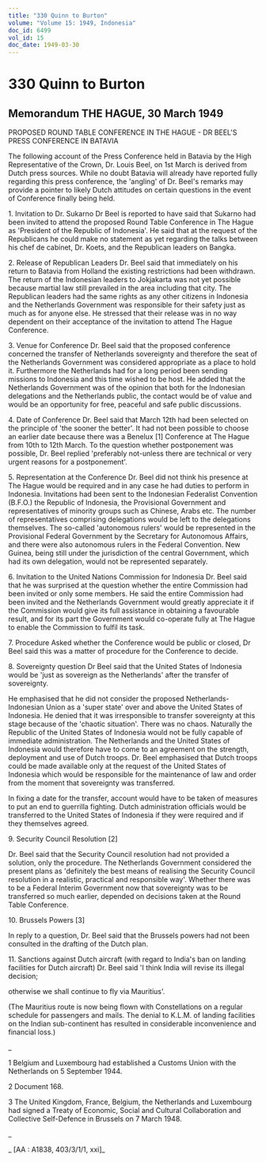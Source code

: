 ```yaml
---
title: "330 Quinn to Burton"
volume: "Volume 15: 1949, Indonesia"
doc_id: 6499
vol_id: 15
doc_date: 1949-03-30
---
```


# 330 Quinn to Burton

## Memorandum THE HAGUE, 30 March 1949

PROPOSED ROUND TABLE CONFERENCE IN THE HAGUE - DR BEEL'S PRESS CONFERENCE IN BATAVIA

The following account of the Press Conference held in Batavia by the High Representative of the Crown, Dr. Louis Beel, on 1st March is derived from Dutch press sources. While no doubt Batavia will already have reported fully regarding this press conference, the 'angling' of Dr. Beel's remarks may provide a pointer to likely Dutch attitudes on certain questions in the event of Conference finally being held.

1\. Invitation to Dr. Sukarno Dr Beel is reported to have said that Sukarno had been invited to attend the proposed Round Table Conference in The Hague as 'President of the Republic of Indonesia'. He said that at the request of the Republicans he could make no statement as yet regarding the talks between his chef de cabinet, Dr. Koets, and the Republican leaders on Bangka.

2\. Release of Republican Leaders Dr. Beel said that immediately on his return to Batavia from Holland the existing restrictions had been withdrawn. The return of the Indonesian leaders to Jokjakarta was not yet possible because martial law still prevailed in the area including that city. The Republican leaders had the same rights as any other citizens in Indonesia and the Netherlands Government was responsible for their safety just as much as for anyone else. He stressed that their release was in no way dependent on their acceptance of the invitation to attend The Hague Conference.

3\. Venue for Conference Dr. Beel said that the proposed conference concerned the transfer of Netherlands sovereignty and therefore the seat of the Netherlands Government was considered appropriate as a place to hold it. Furthermore the Netherlands had for a long period been sending missions to Indonesia and this time wished to be host. He added that the Netherlands Government was of the opinion that both for the Indonesian delegations and the Netherlands public, the contact would be of value and would be an opportunity for free, peaceful and safe public discussions.

4\. Date of Conference Dr. Beel said that March 12th had been selected on the principle of 'the sooner the better'. It had not been possible to choose an earlier date because there was a Benelux [1] Conference at The Hague from 10th to 12th March. To the question whether postponement was possible, Dr. Beel replied 'preferably not-unless there are technical or very urgent reasons for a postponement'.

5\. Representation at the Conference Dr. Beel did not think his presence at The Hague would be required and in any case he had duties to perform in Indonesia. Invitations had been sent to the Indonesian Federalist Convention (B.F.O.) the Republic of Indonesia, the Provisional Government and representatives of minority groups such as Chinese, Arabs etc. The number of representatives comprising delegations would be left to the delegations themselves. The so-called 'autonomous rulers' would be represented in the Provisional Federal Government by the Secretary for Autonomous Affairs, and there were also autonomous rulers in the Federal Convention. New Guinea, being still under the jurisdiction of the central Government, which had its own delegation, would not be represented separately.

6\. Invitation to the United Nations Commission for Indonesia Dr. Beel said that he was surprised at the question whether the entire Commission had been invited or only some members. He said the entire Commission had been invited and the Netherlands Government would greatly appreciate it if the Commission would give its full assistance in obtaining a favourable result, and for its part the Government would co-operate fully at The Hague to enable the Commission to fulfil its task.

7\. Procedure Asked whether the Conference would be public or closed, Dr Beel said this was a matter of procedure for the Conference to decide.

8\. Sovereignty question Dr Beel said that the United States of Indonesia would be 'just as sovereign as the Netherlands' after the transfer of sovereignty.

He emphasised that he did not consider the proposed Netherlands- Indonesian Union as a 'super state' over and above the United States of Indonesia. He denied that it was irresponsible to transfer sovereignty at this stage because of the 'chaotic situation'. There was no chaos. Naturally the Republic of the United States of Indonesia would not be fully capable of immediate administration. The Netherlands and the United States of Indonesia would therefore have to come to an agreement on the strength, deployment and use of Dutch troops. Dr. Beel emphasised that Dutch troops could be made available only at the request of the United States of Indonesia which would be responsible for the maintenance of law and order from the moment that sovereignty was transferred.

In fixing a date for the transfer, account would have to be taken of measures to put an end to guerrilla fighting. Dutch administration officials would be transferred to the United States of Indonesia if they were required and if they themselves agreed.

9\. Security Council Resolution [2]

Dr. Beel said that the Security Council resolution had not provided a solution, only the procedure. The Netherlands Government considered the present plans as 'definitely the best means of realising the Security Council resolution in a realistic, practical and responsible way'. Whether there was to be a Federal Interim Government now that sovereignty was to be transferred so much earlier, depended on decisions taken at the Round Table Conference.

10\. Brussels Powers [3]

In reply to a question, Dr. Beel said that the Brussels powers had not been consulted in the drafting of the Dutch plan.

11\. Sanctions against Dutch aircraft (with regard to India's ban on landing facilities for Dutch aircraft) Dr. Beel said 'I think India will revise its illegal decision;

otherwise we shall continue to fly via Mauritius'.

(The Mauritius route is now being flown with Constellations on a regular schedule for passengers and mails. The denial to K.L.M. of landing facilities on the Indian sub-continent has resulted in considerable inconvenience and financial loss.)

_

1 Belgium and Luxembourg had established a Customs Union with the Netherlands on 5 September 1944.

2 Document 168.

3 The United Kingdom, France, Belgium, the Netherlands and Luxembourg had signed a Treaty of Economic, Social and Cultural Collaboration and Collective Self-Defence in Brussels on 7 March 1948.

_

_ [AA : A1838, 403/3/1/1, xxi]_
